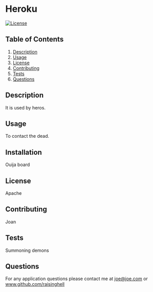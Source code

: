 # Heroku
[![License](https://img.shields.io/badge/License-Apache_2.0-blue.svg)](https://opensource.org/licenses/Apache-2.0)
## Table of Contents
1. [Description](#description)
2. [Usage](#usage)
3. [License](#license)  
4. [Contributing](#contributing)
5. [Tests](#tests) 
6. [Questions](#email) 

## Description 
It is used by heros.

## Usage
To contact the dead.

## Installation
Ouija board

## License
Apache

## Contributing
Joan

## Tests
Summoning demons

## Questions
For any application questions please contact me at joe@joe.com or
www.github.com/raisinghell
